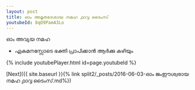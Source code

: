 ```yaml
---
layout: post
title: ഓം അമൃതദേശായ നമഹ ൧൦൮ ടൈംസ്
youtubeId: 8qO9PamA3Lo
---
```

 
 
 ഓം അവ്യയ നമഹ 
 
 -  ഏകമനസ്സോടെ ഭക്തി പ്രാപിക്കാൻ ആർക്കു കഴിയും 
 
  
 
  
 
 
 
 
 
 


{% include youtubePlayer.html id=page.youtubeId %}
 
[Next]({{ site.baseurl }}{% link  split2/_posts/2016-06-03-ഓം ജംഈശ്വരായ നമഹ ൧൦൮ ടൈംസ്.md%})
 

